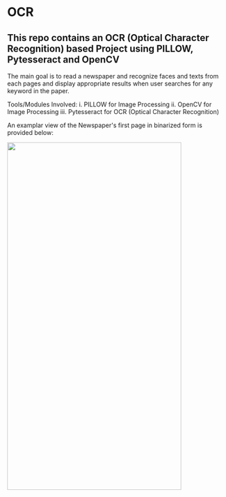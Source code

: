 # OCR
## This repo contains an OCR (Optical Character Recognition) based Project using PILLOW, Pytesseract and OpenCV

The main goal is to read a newspaper and recognize faces and texts from each pages and display appropriate results when user searches for any keyword in the paper.

Tools/Modules Involved:
  i.   PILLOW for Image Processing
  ii.  OpenCV for Image Processing
  iii. Pytesseract for OCR (Optical Character Recognition)
 
An examplar view of the Newspaper's first page in binarized form is provided below:

<img src = "./Images/Faces.png" width = "400" height = "800"/>

